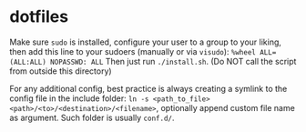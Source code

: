 # dotfiles
Make sure `sudo` is installed, configure your user to a group to your liking, then add this line to your sudoers (manually or via `visudo`):
`%wheel ALL=(ALL:ALL) NOPASSWD: ALL`
Then just run `./install.sh`. (Do NOT call the script from outside this directory)

For any additional config, best practice is always creating a symlink to the config file in the include folder:
`ln -s <path_to_file> <path>/<to>/<destination>/<filename>`, optionally append custom file name as argument. 
Such folder is usually `conf.d/`.
